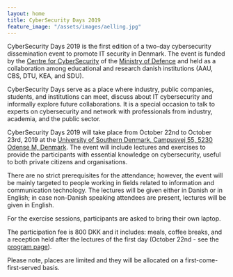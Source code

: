 ```yaml
---
layout: home
title: CyberSecurity Days 2019
feature_image: "/assets/images/aelling.jpg"
---
```


CyberSecurity Days 2019 is the first edition of a two-day cybersecurity dissemination event to promote IT security in Denmark. The event is
funded by the [Centre for Cyber ​​Security](https://fe-ddis.dk/cfcs/Pages/cfcs.aspx) of the [Ministry of Defence](https://fmn.dk/eng/Pages/frontpage.aspx) and held as a collaboration among educational and research danish institutions (AAU, CBS, DTU, KEA, and SDU).

CyberSecurity Days serve as a place where industry, public companies, students, and institutions can meet, discuss about IT cybersecurity and informally explore future collaborations. It is a special occasion to talk to experts on cybersecurity and network with professionals from industry, academia, and the public sector.

CyberSecurity Days 2019 will take place from October 22nd to October 23rd, 2019 at the [University of Southern Denmark, Campusvej 55, 5230 Odense M, Denmark](/attending). The event will include lectures and exercises to provide the participants with essential knowledge on cybersecurity, useful to both private citizens and organisations.

There are no strict prerequisites for the attendance; however, the event will be mainly targeted to people working in fields related to information and communication technology. The lectures will be given either in Danish or in English; in case non-Danish speaking attendees are present, lectures will be given in English.

For the exercise sessions, participants are asked to bring their own laptop.

The participation fee is 800 DKK and it includes: meals, coffee breaks, and a reception held after the lectures of the first day (October 22nd - see the [program page](/program)).

Please note, places are limited and they will be allocated on a first-come-first-served basis.
